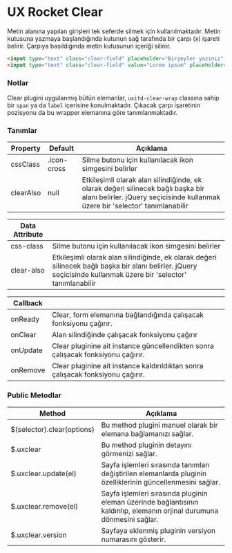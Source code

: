 UX Rocket Clear
==============
Metin alanına yapılan girişleri tek seferde silmek için kullanılmaktadır. Metin kutusuna yazmaya başlandığında kutunun sağ tarafında bir çarpı (x) işareti belirir. Çarpıya basıldığında metin kutusunun içeriği silinir.


```HTML
<input type="text" class="clear-field" placeholder="Birşeyler yazınız" />
<input type="text" class="clear-field" value="Lorem ipsum" placeholder="Birşeyler yazınız" />
```

### Notlar
Clear plugini uygulanmış bütün elemanlar, `uxitd-clear-wrap` classına sahip bir `span` ya da `label`  içerisine konulmaktadır. Çıkacak çarpı işaretinin pozisyonu da bu wrapper elemanına göre tanımlanmaktadır.


### Tanımlar
Property 			 | Default			| Açıklama
-------------------- | ---------------- | --------
cssClass             | .icon-cross      | Silme butonu için kullanılacak ikon simgesini belirler
clearAlso            |  null            | Etkileşimli olarak alan silindiğinde, ek olarak değeri silinecek bağlı başka bir alanı belirler. jQuery seçicisinde kullanmak üzere bir 'selector' tanımlanabilir

Data Attribute			   | &nbsp;
-------------------------- | -----
css-class                  | Silme butonu için kullanılacak ikon simgesini belirler
clear-also                 | Etkileşimli olarak alan silindiğinde, ek olarak değeri silinecek bağlı başka bir alanı belirler. jQuery seçicisinde kullanmak üzere bir 'selector' tanımlanabilir

Callback			 | &nbsp;
-------------------- | -----
onReady              | Clear, form elemanına bağlandığında çalışacak fonksiyonu çağırır.
onClear              | Alan silindiğinde çalışacak fonksiyonu çağırır
onUpdate             | Clear pluginine ait instance güncellendikten sonra çalışacak fonksiyonu çağırır.
onRemove             | Clear pluginine ait instance kaldırıldıktan sonra çalışacak fonksiyonu çağırır.


### Public Metodlar
Method					   | Açıklama
-------------------------- | -------------------------------------------------------
$(selector).clear(options) | Bu method plugini manuel olarak bir elemana bağlamanızı sağlar.
$.uxclear                  | Bu method pluginin detayını görmenizi sağlar.
$.uxclear.update(el)       | Sayfa işlemleri sırasında tanımları değiştirilen elemanlarda pluginin özelliklerinin güncellenmesini sağlar. 
$.uxclear.remove(el)       | Sayfa işlemleri sırasında pluginin eleman üzerinde bağlantısının kaldırılıp, elemanın orjinal durumuna dönmesini sağlar. 
$.uxclear.version          | Sayfaya eklenmiş pluginin versiyon numarasını gösterir.